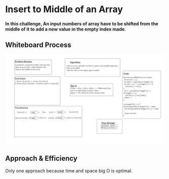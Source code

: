 # Insert to Middle of an Array
#### In this challenge, An input numbers of array have to be shifted from the middle of it to add a new value in the empty index made.

## Whiteboard Process
![](./array-insert-shift.jpg)

## Approach & Efficiency
Only one approach because time and space big O is optimal.
